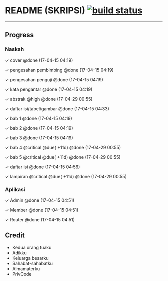 # README (SKRIPSI) [![build status](https://gitlab.com/lorosukmo/skripsi/badges/master/build.svg)](https://gitlab.com/lorosukmo/skripsi/commits/master)
---

## Progress

### Naskah
 
 ✓  cover @done (17-04-15 04:19)

 ✓  pengesahan pembimbing @done (17-04-15 04:19)

 ✓  pengesahan penguji @done (17-04-15 04:19)

 ✓  kata pengantar @done (17-04-15 04:19)

 ✓  abstrak @high @done (17-04-29 00:55)

 ✓  daftar isi/tabel/gambar @done (17-04-15 04:33)

 ✓  bab 1 @done (17-04-15 04:19)

 ✓  bab 2 @done (17-04-15 04:19)

 ✓  bab 3 @done (17-04-15 04:19)

 ✓   bab 4 @critical @due( +11d) @done (17-04-29 00:55)

 ✓   bab 5 @critical @due( +11d) @done (17-04-29 00:55)

 ✓  daftar isi @done (17-04-15 04:56)

 ✓   lampiran @critical @due( +11d) @done (17-04-29 00:55)

### Aplikasi

 ✓  Admin @done (17-04-15 04:51)

 ✓  Member @done (17-04-15 04:51)

 ✓  Router @done (17-04-15 04:51)

## Credit

+ Kedua orang tuaku
+ Adikku
+ Keluarga besarku
+ Sahabat-sahabatku
+ Almamaterku
+ PrivCode